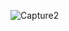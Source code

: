 ![Capture2](https://user-images.githubusercontent.com/28908397/55234855-b92caa80-5234-11e9-82b4-ced647225cc9.PNG)